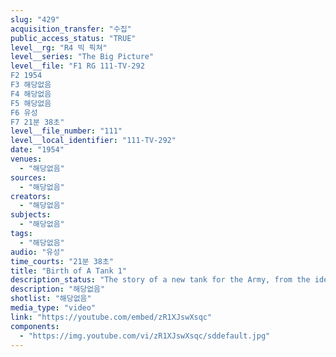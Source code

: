```yaml
---
slug: "429"
acquisition_transfer: "수집"
public_access_status: "TRUE"
level__rg: "R4 빅 픽쳐"
level__series: "The Big Picture"
level__file: "F1 RG 111-TV-292
F2 1954
F3 해당없음
F4 해당없음
F5 해당없음
F6 유성
F7 21분 38초"
level__file_number: "111"
level__local_identifier: "111-TV-292"
date: "1954"
venues: 
  - "해당없음"
sources: 
  - "해당없음"
creators: 
  - "해당없음"
subjects: 
  - "해당없음"
tags: 
  - "해당없음"
audio: "유성"
time_courts: "21분 38초"
title: "Birth of A Tank 1"
description_status: "The story of a new tank for the Army, from the idea to delivery."
description: "해당없음"
shotlist: "해당없음"
media_type: "video"
link: "https://youtube.com/embed/zR1XJswXsqc"
components: 
  - "https://img.youtube.com/vi/zR1XJswXsqc/sddefault.jpg"
---
```

